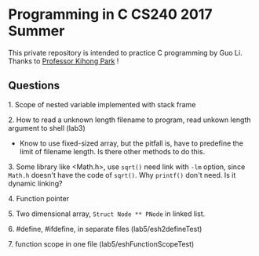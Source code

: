 # Programming in C CS240 2017 Summer

This private repository is intended to practice C programming by Guo Li. Thanks to <a href = "https://www.cs.purdue.edu/homes/park/">Professor Kihong Park</a>
!

## Questions
1\. Scope of nested variable implemented with stack frame

2\. How to read a unknown length filename to program, read unkown length argument to shell (lab3) 
 
- Know to use fixed-sized array, but the pitfall is, have to predefine the limit of filename length. Is there other methods to do this.

3\. Some library like <Math.h>, use `sqrt()` need link with `-lm` option, since `Math.h` doesn't have the code of `sqrt()`. Why `printf()` don't need. Is it dynamic linking?

4\. Function pointer

5\. Two dimensional array, `Struct Node ** PNode` in linked list.

6\. #define, #ifdefine, in separate files (lab5/esh2defineTest)

7\. function scope in one file (lab5/eshFunctionScopeTest)

